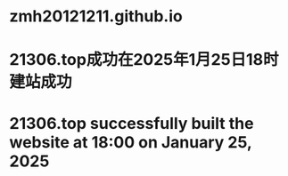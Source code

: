 # zmh20121211.github.io
# 21306.top成功在2025年1月25日18时建站成功
# 21306.top successfully built the website at 18:00 on January 25, 2025
